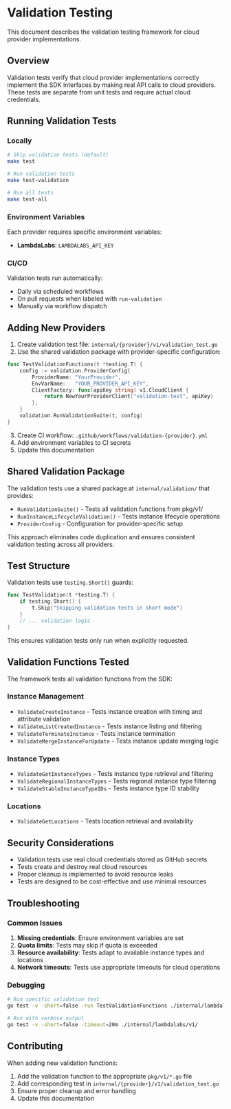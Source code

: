 # Validation Testing

This document describes the validation testing framework for cloud provider implementations.

## Overview

Validation tests verify that cloud provider implementations correctly implement the SDK interfaces by making real API calls to cloud providers. These tests are separate from unit tests and require actual cloud credentials.

## Running Validation Tests

### Locally

```bash
# Skip validation tests (default)
make test

# Run validation tests
make test-validation

# Run all tests
make test-all
```

### Environment Variables

Each provider requires specific environment variables:

- **LambdaLabs**: `LAMBDALABS_API_KEY`

### CI/CD

Validation tests run automatically:
- Daily via scheduled workflows
- On pull requests when labeled with `run-validation`
- Manually via workflow dispatch

## Adding New Providers

1. Create validation test file: `internal/{provider}/v1/validation_test.go`
2. Use the shared validation package with provider-specific configuration:

```go
func TestValidationFunctions(t *testing.T) {
    config := validation.ProviderConfig{
        ProviderName: "YourProvider",
        EnvVarName:   "YOUR_PROVIDER_API_KEY",
        ClientFactory: func(apiKey string) v1.CloudClient {
            return NewYourProviderClient("validation-test", apiKey)
        },
    }
    validation.RunValidationSuite(t, config)
}
```

3. Create CI workflow: `.github/workflows/validation-{provider}.yml`
4. Add environment variables to CI secrets
5. Update this documentation

## Shared Validation Package

The validation tests use a shared package at `internal/validation/` that provides:
- `RunValidationSuite()` - Tests all validation functions from pkg/v1/
- `RunInstanceLifecycleValidation()` - Tests instance lifecycle operations
- `ProviderConfig` - Configuration for provider-specific setup

This approach eliminates code duplication and ensures consistent validation testing across all providers.

## Test Structure

Validation tests use `testing.Short()` guards:

```go
func TestValidation(t *testing.T) {
    if testing.Short() {
        t.Skip("Skipping validation tests in short mode")
    }
    // ... validation logic
}
```

This ensures validation tests only run when explicitly requested.

## Validation Functions Tested

The framework tests all validation functions from the SDK:

### Instance Management
- `ValidateCreateInstance` - Tests instance creation with timing and attribute validation
- `ValidateListCreatedInstance` - Tests instance listing and filtering
- `ValidateTerminateInstance` - Tests instance termination
- `ValidateMergeInstanceForUpdate` - Tests instance update merging logic

### Instance Types
- `ValidateGetInstanceTypes` - Tests instance type retrieval and filtering
- `ValidateRegionalInstanceTypes` - Tests regional instance type filtering
- `ValidateStableInstanceTypeIDs` - Tests instance type ID stability

### Locations
- `ValidateGetLocations` - Tests location retrieval and availability

## Security Considerations

- Validation tests use real cloud credentials stored as GitHub secrets
- Tests create and destroy real cloud resources
- Proper cleanup is implemented to avoid resource leaks
- Tests are designed to be cost-effective and use minimal resources

## Troubleshooting

### Common Issues

1. **Missing credentials**: Ensure environment variables are set
2. **Quota limits**: Tests may skip if quota is exceeded
3. **Resource availability**: Tests adapt to available instance types and locations
4. **Network timeouts**: Tests use appropriate timeouts for cloud operations

### Debugging

```bash
# Run specific validation test
go test -v -short=false -run TestValidationFunctions ./internal/lambdalabs/v1/

# Run with verbose output
go test -v -short=false -timeout=20m ./internal/lambdalabs/v1/
```

## Contributing

When adding new validation functions:

1. Add the validation function to the appropriate `pkg/v1/*.go` file
2. Add corresponding test in `internal/{provider}/v1/validation_test.go`
3. Ensure proper cleanup and error handling
4. Update this documentation
